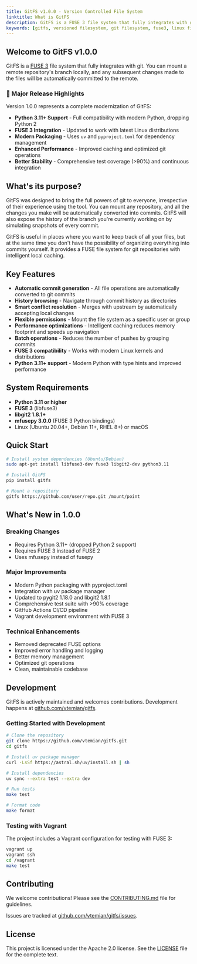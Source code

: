 ```yaml
---
title: GitFS v1.0.0 - Version Controlled File System
linktitle: What is GitFS
description: GitFS is a FUSE 3 file system that fully integrates with git, providing automatic version control for all file operations
keywords: [gitfs, versioned filesystem, git filesystem, fuse3, linux filesystem, macos filesystem, python3, automatic commits]
---
```


## Welcome to GitFS v1.0.0

GitFS is a [FUSE 3](https://github.com/libfuse/libfuse) file system that fully integrates with git. You can mount a remote repository's branch locally, and any subsequent changes made to the files will be automatically committed to the remote.

### 🎉 Major Release Highlights

Version 1.0.0 represents a complete modernization of GitFS:

- **Python 3.11+ Support** - Full compatibility with modern Python, dropping Python 2
- **FUSE 3 Integration** - Updated to work with latest Linux distributions 
- **Modern Packaging** - Uses `uv` and `pyproject.toml` for dependency management
- **Enhanced Performance** - Improved caching and optimized git operations
- **Better Stability** - Comprehensive test coverage (>90%) and continuous integration

## What's its purpose?

GitFS was designed to bring the full powers of git to everyone, irrespective of their experience using the tool. You can mount any repository, and all the changes you make will be automatically converted into commits. GitFS will also expose the history of the branch you're currently working on by simulating snapshots of every commit.

GitFS is useful in places where you want to keep track of all your files, but at the same time you don't have the possibility of organizing everything into commits yourself. It provides a FUSE file system for git repositories with intelligent local caching.

## Key Features

- **Automatic commit generation** - All file operations are automatically converted to git commits
- **History browsing** - Navigate through commit history as directories
- **Smart conflict resolution** - Merges with upstream by automatically accepting local changes
- **Flexible permissions** - Mount the file system as a specific user or group
- **Performance optimizations** - Intelligent caching reduces memory footprint and speeds up navigation
- **Batch operations** - Reduces the number of pushes by grouping commits
- **FUSE 3 compatibility** - Works with modern Linux kernels and distributions
- **Python 3.11+ support** - Modern Python with type hints and improved performance

## System Requirements

- **Python 3.11 or higher**
- **FUSE 3** (libfuse3)
- **libgit2 1.8.1+**
- **mfusepy 3.0.0** (FUSE 3 Python bindings)
- Linux (Ubuntu 20.04+, Debian 11+, RHEL 8+) or macOS

## Quick Start

```bash
# Install system dependencies (Ubuntu/Debian)
sudo apt-get install libfuse3-dev fuse3 libgit2-dev python3.11

# Install GitFS
pip install gitfs

# Mount a repository
gitfs https://github.com/user/repo.git /mount/point
```

## What's New in 1.0.0

### Breaking Changes
- Requires Python 3.11+ (dropped Python 2 support)
- Requires FUSE 3 instead of FUSE 2
- Uses mfusepy instead of fusepy

### Major Improvements
- Modern Python packaging with pyproject.toml
- Integration with uv package manager
- Updated to pygit2 1.18.0 and libgit2 1.8.1
- Comprehensive test suite with >90% coverage
- GitHub Actions CI/CD pipeline
- Vagrant development environment with FUSE 3

### Technical Enhancements
- Removed deprecated FUSE options
- Improved error handling and logging
- Better memory management
- Optimized git operations
- Clean, maintainable codebase

## Development

GitFS is actively maintained and welcomes contributions. Development happens at [github.com/vtemian/gitfs](https://github.com/vtemian/gitfs).

### Getting Started with Development

```bash
# Clone the repository
git clone https://github.com/vtemian/gitfs.git
cd gitfs

# Install uv package manager
curl -LsSf https://astral.sh/uv/install.sh | sh

# Install dependencies
uv sync --extra test --extra dev

# Run tests
make test

# Format code
make format
```

### Testing with Vagrant

The project includes a Vagrant configuration for testing with FUSE 3:

```bash
vagrant up
vagrant ssh
cd /vagrant
make test
```

## Contributing

We welcome contributions! Please see the [CONTRIBUTING.md](https://github.com/vtemian/gitfs/blob/main/CONTRIBUTING.md) file for guidelines.

Issues are tracked at [github.com/vtemian/gitfs/issues](https://github.com/vtemian/gitfs/issues).

## License

This project is licensed under the Apache 2.0 license. See the [LICENSE](https://github.com/vtemian/gitfs/blob/main/LICENSE) file for the complete text.